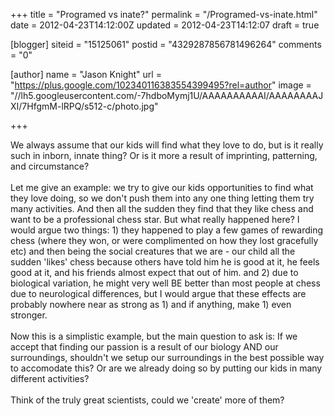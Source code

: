 +++
title = "Programed vs inate?"
permalink = "/Programed-vs-inate.html"
date = 2012-04-23T14:12:00Z
updated = 2012-04-23T14:12:07
draft = true

[blogger]
siteid = "15125061"
postid = "4329287856781496264"
comments = "0"

[author]
name = "Jason Knight"
url = "https://plus.google.com/102340116383554399495?rel=author"
image = "//lh5.googleusercontent.com/-7hdboMymj1U/AAAAAAAAAAI/AAAAAAAAJXI/7HfgmM-lRPQ/s512-c/photo.jpg"

+++

<div class="css-full-post-content js-full-post-content">
We always assume that our kids will find what they love to do, but is it really such in inborn, innate thing? Or is it more a result of imprinting, patterning, and circumstance?<br /><br />Let me give an example: we try to give our kids opportunities to find what they love doing, so we don't push them into any one thing letting them try many activities. And then all the sudden they find that they like chess and want to be a professional chess star. But what really happened here? I would argue two things: 1) they happened to play a few games of rewarding chess (where they won, or were complimented on how they lost gracefully etc) and then being the social creatures that we are - our child all the sudden 'likes' chess because others have told him he is good at it, he feels good at it, and his friends almost expect that out of him. and 2) due to biological variation, he might very well BE better than most people at chess due to neurological differences, but I would argue that these effects are probably nowhere near as strong as 1) and if anything, make 1) even stronger.<br /><br />Now this is a simplistic example, but the main question to ask is: If we accept that finding our passion is a result of our biology AND our surroundings, shouldn't we setup our surroundings in the best possible way to accomodate this? Or are we already doing so by putting our kids in many different activities?<br /><br />Think of the truly great scientists, could we 'create' more of them?
</div>